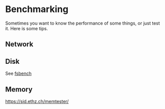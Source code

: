 # Benchmarking

Sometimes you want to know the performance of some things, or just test it. Here is some tips.

## Network



## Disk

See [fsbench](https://github.com/alexmyczko/autoexec.bat/blob/master/fsbench)

## Memory

https://sid.ethz.ch/memtester/
